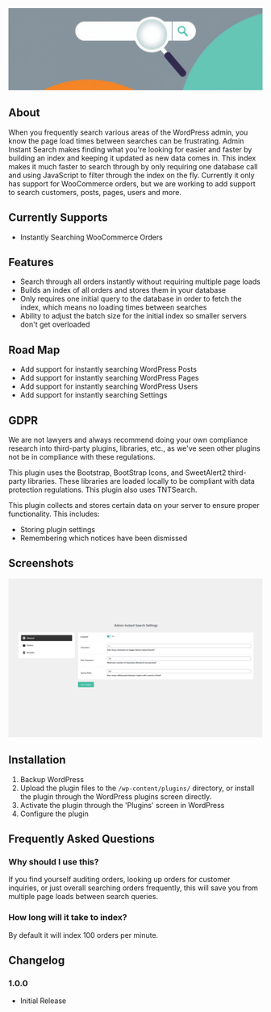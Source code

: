 ![Admin Instant Search Banner](.wordpress-org/banner-1880x609.png)
## About

When you frequently search various areas of the WordPress admin, you know the page load times between searches can be frustrating. Admin Instant Search makes finding what you're looking for easier and faster by building an index and keeping it updated as new data comes in. This index makes it much faster to search through by only requiring one database call and using JavaScript to filter through the index on the fly. Currently it only has support for WooCommerce orders, but we are working to add support to search customers, posts, pages, users and more.

## Currently Supports

* Instantly Searching WooCommerce Orders

## Features

* Search through all orders instantly without requiring multiple page loads
* Builds an index of all orders and stores them in your database
* Only requires one initial query to the database in order to fetch the index, which means no loading times between searches
* Ability to adjust the batch size for the initial index so smaller servers don't get overloaded

## Road Map

* Add support for instantly searching WordPress Posts
* Add support for instantly searching WordPress Pages
* Add support for instantly searching WordPress Users
* Add support for instantly searching Settings

## GDPR

We are not lawyers and always recommend doing your own compliance research into third-party plugins, libraries, etc., as we've seen other plugins not be in compliance with these regulations.

This plugin uses the Bootstrap, BootStrap Icons, and SweetAlert2 third-party libraries. These libraries are loaded locally to be compliant with data protection regulations. This plugin also uses TNTSearch.

This plugin collects and stores certain data on your server to ensure proper functionality. This includes:

* Storing plugin settings
* Remembering which notices have been dismissed

## Screenshots

![Settings](.wordpress-org/screenshot-1.jpg)

## Installation

1. Backup WordPress
2. Upload the plugin files to the `/wp-content/plugins/` directory, or install the plugin through the WordPress plugins screen directly.
3. Activate the plugin through the 'Plugins' screen in WordPress
4. Configure the plugin

## Frequently Asked Questions

### Why should I use this?

If you find yourself auditing orders, looking up orders for customer inquiries, or just overall searching orders frequently, this will save you from multiple page loads between search queries.

### How long will it take to index?

By default it will index 100 orders per minute.

## Changelog

### 1.0.0
* Initial Release